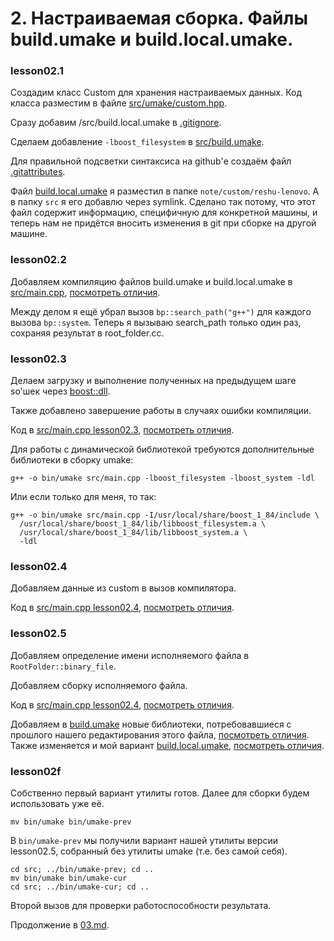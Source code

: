 # 2. Настраиваемая сборка. Файлы build.umake и build.local.umake.

### lesson02.1

Создадим класс Custom для хранения настраиваемых данных. Код класса разместим в файле [src/umake/custom.hpp](/../lesson02.1/src/umake/custom.hpp).

Сразу добавим /src/build.local.umake в [.gitignore](/../lesson02.1/.gitignore).

Сделаем добавление `-lboost_filesystem` в [src/build.umake](/../lesson02.1/src/build.umake).

Для правильной подсветки синтаксиса на github'е создаём файл [.gitattributes](/../lesson02.1/.gitattributes).

Файл [build.local.umake](/../lesson02.1/note/custom/reshu-lenovo/build.local.umake) я разместил в папке `note/custom/reshu-lenovo`. А в папку `src` я его добавлю через symlink. Сделано так потому, что этот файл содержит информацию, специфичную для конкретной машины, и теперь нам не придётся вносить изменения в git при сборке на другой машине.

### lesson02.2

Добавляем компиляцию файлов build.umake и build.local.umake в [src/main.cpp](/../lesson02.2/src/main.cpp), [посмотреть отличия](/../../compare/c021..c022).

Между делом я ещё убрал вызов `bp::search_path("g++")` для каждого вызова `bp::system`. Теперь я вызываю search_path только один раз, сохраняя результат в root_folder.cc.

### lesson02.3

Делаем загрузку и выполнение полученных на предыдущем шаге so'шек через [boost::dll](https://www.boost.org/doc/libs/1_84_0/doc/html/boost_dll.html).

Также добавлено завершение работы в случаях ошибки компиляции.

Код в [src/main.cpp lesson02.3](/../lesson02.3/src/main.cpp), [посмотреть отличия](/../../compare/c022..c023).

Для работы с динамической библиотекой требуются дополнительные библиотеки в сборку umake:
```
g++ -o bin/umake src/main.cpp -lboost_filesystem -lboost_system -ldl
```

Или если только для меня, то так:
```
g++ -o bin/umake src/main.cpp -I/usr/local/share/boost_1_84/include \
  /usr/local/share/boost_1_84/lib/libboost_filesystem.a \
  /usr/local/share/boost_1_84/lib/libboost_system.a \
  -ldl
```

### lesson02.4

Добавляем данные из custom в вызов компилятора.

Код в [src/main.cpp lesson02.4](/../lesson02.4/src/main.cpp), [посмотреть отличия](/../../compare/c023..c024).

### lesson02.5

Добавляем определение имени исполняемого файла в `RootFolder::binary_file`.

Добавляем сборку исполняемого файла.

Код в [src/main.cpp lesson02.4](/../lesson02.4/src/main.cpp), [посмотреть отличия](/../../compare/c024..c025).

Добавляем в [build.umake](/../lesson02.5/src/build.umake) новые библиотеки, потребовавшиеся с прошлого нашего редактирования этого файла, [посмотреть отличия](/../../compare/c025a..c025b). Также изменяется и мой вариант [build.local.umake](/../lesson02.5/note/custom/reshu-lenovo/build.local.umake), [посмотреть отличия](/../../compare/c025c..c025d).

### lesson02f

Собственно первый вариант утилиты готов. Далее для сборки будем использовать уже её.

```
mv bin/umake bin/umake-prev
```

В `bin/umake-prev` мы получили вариант нашей утилиты версии lesson02.5, собранный без утилиты umake (т.е. без самой себя).

```
cd src; ../bin/umake-prev; cd ..
mv bin/umake bin/umake-cur
cd src; ../bin/umake-cur; cd ..
```

Второй вызов для проверки работоспособности результата.

Продолжение в [03.md](03.md).
